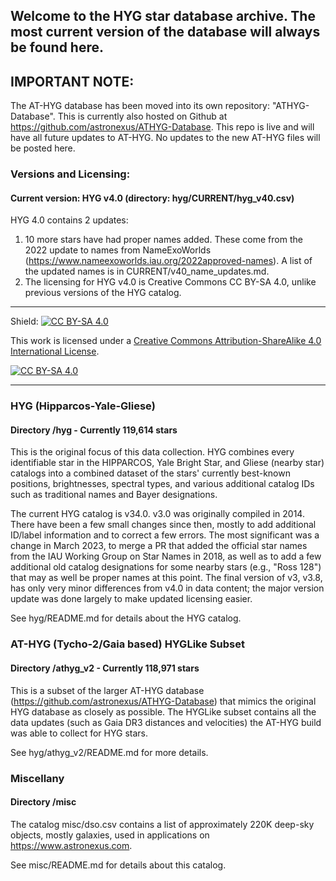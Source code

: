 ## Welcome to the HYG star database archive.  The most current version of the database will always be found here.

## IMPORTANT NOTE:

The AT-HYG database has been moved into its own repository: "ATHYG-Database". This is currently also hosted on Github at https://github.com/astronexus/ATHYG-Database. This repo is live and will have all future updates to AT-HYG. No updates to the new AT-HYG files will be posted here.

### Versions and Licensing:

#### Current version: HYG v4.0 (directory: hyg/CURRENT/hyg_v40.csv)

HYG 4.0 contains 2 updates:

1. 10 more stars have had proper names added. These come from the 2022 update to names from NameExoWorlds (https://www.nameexoworlds.iau.org/2022approved-names). A list of the updated names is in CURRENT/v40_name_updates.md.
2. The licensing for HYG v4.0 is Creative Commons CC BY-SA 4.0, unlike previous versions of the HYG catalog.

---

Shield: [![CC BY-SA 4.0][cc-by-sa-shield]][cc-by-sa]

This work is licensed under a
[Creative Commons Attribution-ShareAlike 4.0 International License][cc-by-sa].

[![CC BY-SA 4.0][cc-by-sa-image]][cc-by-sa]

[cc-by-sa]: http://creativecommons.org/licenses/by-sa/4.0/
[cc-by-sa-image]: https://licensebuttons.net/l/by-sa/4.0/88x31.png
[cc-by-sa-shield]: https://img.shields.io/badge/License-CC%20BY--SA%204.0-lightgrey.svg

---

### HYG (Hipparcos-Yale-Gliese)
#### Directory /hyg - Currently 119,614 stars

This is the original focus of this data collection. HYG combines every identifiable star in the HIPPARCOS, Yale Bright Star, and Gliese (nearby star) catalogs into a combined dataset of the stars' currently best-known positions, brightnesses, spectral types, and various additional catalog IDs such as traditional names and Bayer designations.

The current HYG catalog is v34.0. v3.0 was originally compiled in 2014. There have been a few small changes since then, mostly to add additional ID/label information and to correct a few errors. The most significant was a change in March 2023, to merge a PR that added the official star names from the IAU Working Group on Star Names in 2018, as well as to add a few additional old catalog designations for some nearby stars (e.g., "Ross 128") that may as well be proper names at this point. The final version of v3, v3.8, has only very minor differences from v4.0 in data content; the major version update was done largely to make updated licensing easier.

See hyg/README.md for details about the HYG catalog.

### AT-HYG (Tycho-2/Gaia based) HYGLike Subset
#### Directory /athyg_v2 - Currently 118,971 stars

This is a subset of the larger AT-HYG database (https://github.com/astronexus/ATHYG-Database) that mimics the original HYG database as closely as possible. The HYGLike subset contains all the data updates (such as Gaia DR3 distances and velocities) the AT-HYG build was able to collect for HYG stars.

See hyg/athyg_v2/README.md for more details.

### Miscellany
#### Directory /misc

The catalog misc/dso.csv contains a list of approximately 220K deep-sky objects, mostly galaxies, used in applications on https://www.astronexus.com. 

See misc/README.md for details about this catalog.